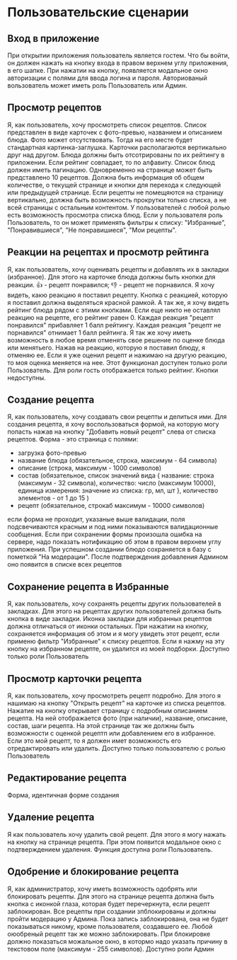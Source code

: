 # Пользовательские сценарии

## Вход в приложение
При открытии приложения пользователь является гостем. Что бы войти, он должен нажать на кнопку входа в правом верхнем углу приложения, в его шапке. При нажатии на кнопку, появляется модальное окно авторизации с полями для ввода логина и пароля. Авториованый вользователь может иметь роль Пользователь или Админ.

## Просмотр рецептов
Я, как пользователь, хочу просмотреть список рецептов. Список представлен в виде карточек с фото-превью, названием и описанием блюда. Фото может отсутствовать. Тогда на его месте будет стандартная картинка-заглушка. Карточки располагаются вертикально друг над другом. Блюда должны быть отсотрированы по их рейтингу в приложении. Если рейтинг совпадает, то по алфавиту. Список блюд должен иметь пагинацию. Одновременно на странице может быть представлено 10 рецептов. Должна быть информация об общем количестве, о текущей странице и кнопки для перехода к следующей или предыдущей странице. Если рецепты не помещяются на страницу вертикально, должна быть возможность прокрутки только списка, а не всей страницы с остальным контентом. У пользователей с любой ролью есть возможность просмотра списка блюд. Если у пользователя роль Пользователь, то он может применять фильтры к списку: "Избранные", "Понравившиеся", "Не понравишиеся", "Мои рецепты".

## Реакции на рецептах и просмотр рейтинга
Я, как пользователь, хочу оценивать рецепты и добавлять их в закладки (избранное). Для этого на карточке блюда должны быть кнопки для реакции. 👍 - рецепт понравился; 👎 - рецепт не порнавился. Я хочу видеть, какю реакцию я поставил рецепту. Кнопка с реакцией, которую я поставил должна выделяться красной рамкой. А так же, я хочу видеть рейтинг блюда рядом с этими кнопками. Если еще никто не оставлял реакцию на рецепте, его рейтинг равен 0. Каждая реакция "рецепт понравился" прибавляет 1 балл рейтингу. Каждая реакция "рецепт не порнавился" отнимает 1 балл рейтинга. Я так же хочу иметь возможность в любое время отменять свое решение по оценке блюда или менятьего. Нажав на реакцию, которую я поставил блюду, я отменяю ее. Если я уже оценил рецепт и нажимаю на другую реакцию, то моя оценка меняется на нее. Этот функционал доступен только роли Пользователь. Для роли гость отображается только рейтинг. Кнопки недоступны.

## Создание рецепта
Я, как пользователь, хочу создавать свои рецепты и делиться ими. Для создания рецепта, я хочу воспользоваться формой, на которую могу попасть нажав на кнопку "Добавить новый рецепт" слева от списка рецептов. Форма - это страница с полями:
- загрузка фото-превью
- название блюда (обязательное, строка, максимум - 64 символа)
- описание (строка, максимум - 1000 символов)
- состав (обязательное, список значений вида { название: строка (максимум - 32 символа), количество: число (максимум 10000), единица измерения: значение из списка: гр, мл, шт }, количество элементов - от 1 до 15 )
- рецепт (обязательное, строкаб максимум - 10000 символов)

если форма не проходит, указаные выше валидации, поля подсвечиваются красным и под ними показываются валидационные сообщения. Если при сохранении формы произошла ошибка на сервере, надо показать нотификацию об этом в правом верхнем углу приложения. При успешном создании блюдо сохраняется в базу с пометкой "На модерации". После подтверждения добавления Админом оно появится в списке всех рецептов

## Сохранение рецепта в Избранные
Я, как пользователь, хочу сохранять рецепты других пользователей в закладках. Для этого на рецептах других пользователей должна быть кнопка в виде закладки. Иконка закладки для избранных рецептов должна отличаться от иконки остальных. При нажатии на кнопку, сохраняется информация об этом и я могу увидеть этот рецепт, если применю фильтр "Избранные" к списку рецептов. Если я нажму на эту кнопку на избранном рецепте, он удалится из моей подборки. Доступно только роли Пользователь

## Просмотр карточки рецепта
Я, как пользователь, хочу просмотреть рецепт подробно. Для этого я нашимаю на кнопку "Открыть рецепт" на карточке из списка рецептов. Нажатие на кнопку открывает страницу с подробным описанием рецепта. На ней отображается фото (при наличии), название, описание, состав, шаги рецепта. На этой странице так же должны быть возможности с оценкой рецептп или добавлением его в избранное. Если это мой рецепт, то я должен имет возможность его отредактировать или удалить. Доступно только пользователю с ролью Пользователь

## Редактирование рецепта
Форма, идентичная форме создания

## Удаление рецепта
Я как пользователь хочу удалить свой рецепт. Для этого я могу нажать на кнопку на странице рецепта. При этом появится модальное окно с подтверждением удаления. Функция доступна роли Пользователь.

## Одобрение и блокирование рецепта
Я, как администратор, хочу иметь возможность одобрять или блокировать рецепты. Для этого на странице рецепта должна быть кнопка с иконкой глаза, которая будет перечеркнута, если рецепт заблокирован. Все рецепты при создании зпблокированы и должны пройти модерацию у Админа. Пока запись заблокирована, она не будет показываться никому, кроме пользователя, создавшего ее. Любой оюобреный рецепт так же можно заблокировать. При блокировке должно показаться можальное окно, в котормо надо указать причину в текстовом поле (максимум - 255 символов). Доступно роли Админ

